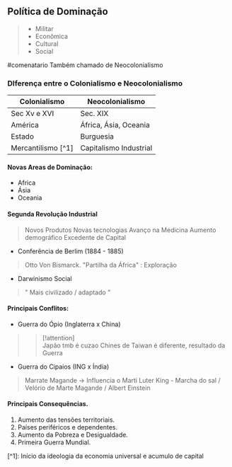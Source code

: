 ## Política de Dominação

> - Militar
> - Econômica
> - Cultural
> - Social

#comenatario Também chamado de Neocolonialismo 

### DIferença entre o Colonialismo e Neocolonialismo

| Colonialismo        | Neocolonialismo        |
| ------------------- | ---------------------- |
| Sec Xv e XVI        | Sec. XIX               |
| América             | África, Ásia, Oceania  |
| Estado              | Burguesia              |
| Mercantilismo  [^1] | Capitalismo Industrial |
#### Novas Areas de Dominação: 
- Africa 
- Ásia
- Oceania
#### Segunda Revolução Industrial
>	Novos Produtos 
	Novas tecnologias 
	Avanço na Medicina
	Aumento demográfico
	Excedente de Capital 	

-  Conferência de Berlim (1884 - 1885)
>	Otto Von Bismarck. 
	 "Partilha da África" : Exploração 

- Darwinismo Social 
>	" Mais civilizado / adaptado " 

#### Principais Conflitos: 

- Guerra do Ópio (Inglaterra x China)
>	>[!attention]  
>	>Japão tmb é cuzao
 > Chines de Taiwan é diferente, resultado da Guerra 

- Guerra do Cipaios (ING x Índia)
> 	Marrate Magande -> Influencia o Marti Luter King 
> 		- Marcha do sal / Velório de Marte Magande / Albert Einstein

#### Principais Consequências.
1) Aumento das tensões territoriais.
2) Países periféricos e dependentes.
3) Aumento da Pobreza e Desigualdade. 
4) Primeira Guerra Mundial. 

[^1\]: Início da ideologia da economia universal e acumulo de capital
